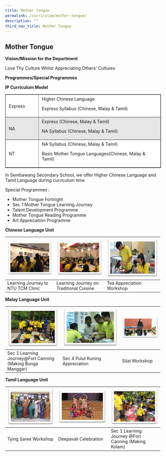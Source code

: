 ```yaml
---
title: Mother Tongue
permalink: /curriculum/mother-tongue/
description: ""
third_nav_title: Mother Tongue
---
```

## Mother Tongue


**Vision/Mission for the Department**  

Love Thy Culture Whilst Appreciating Others’ Cultures

**Programmes/Special Programmes**

**IP Curriculum Model**

<table border="1" cellspacing="1" cellpadding="2" style="box-sizing: inherit; border-collapse: collapse; border-spacing: 0px; max-width: 100%; width: 538.6px;"><tbody style="box-sizing: inherit;"><tr style="box-sizing: inherit; background: rgb(255, 255, 255);"><td style="box-sizing: inherit; padding: 5px 10px; width: 94px;">Express</td><td style="box-sizing: inherit; padding: 5px 10px; width: 430.6px;">Higher Chinese Language<p style="box-sizing: inherit; font-size: 1em;"></p><p style="box-sizing: inherit; font-size: 1em;">Express Syllabus (Chinese, Malay &amp; Tamil)</p></td></tr><tr style="box-sizing: inherit; background: rgb(230, 230, 230);"><td style="box-sizing: inherit; padding: 5px 10px; width: 94px;">NA</td><td style="box-sizing: inherit; padding: 5px 10px; width: 430.6px;">Express (Chinese, Malay &amp; Tamil)<p style="box-sizing: inherit; font-size: 1em;"></p><p style="box-sizing: inherit; font-size: 1em;">NA Syllabus (Chinese, Malay &amp; Tamil)</p></td></tr><tr style="box-sizing: inherit; background: rgb(255, 255, 255);"><td style="box-sizing: inherit; padding: 5px 10px; width: 94px;">NT</td><td style="box-sizing: inherit; padding: 5px 10px; width: 430.6px;">NA Syllabus (Chinese, Malay &amp; Tamil)<p style="box-sizing: inherit; font-size: 1em;"></p><p style="box-sizing: inherit; font-size: 1em;">Basic Mother Tongue Languages(Chinese, Malay &amp; Tamil)</p></td></tr></tbody></table>

In Sembawang Secondary School, we offer Higher Chinese Language and Tamil Language during curriculum time.

Special Programmes :

*   Mother Tongue Fortnight
*   Sec 1 Mother Tongue Learning Journey
*   Talent Development Programme
*   Mother Tongue Reading Programme
*   Art Appreciation Programme

**Chinese Language Unit**


| <img src="/images/CHI1.jpeg" style="max-width: 100%;"> | <img src="/images/CHI2.jpeg" style="max-width: 100%;"> | <img src="/images/CHI3.jpeg" style="max-width: 100%;"> |
| -------- | -------- | -------- |
| Learning Journey to NTU TCM Clinic     | Learning Journey on Traditional Cuisine     | Tea Appreciation Workshop    |



**Malay Language Unit**



| <img src="/images/MAL1.jpeg" > | <img src="/images/MAL2.jpeg"> | <img src="/images/MAL3.jpeg" style="max-width: 100%;"> |
| -------- | -------- | -------- |
| Sec 1 Learning Journey@Fort Canning (Making Bunga Manggar)     | Sec 4 Pulut Kuning Appreciation     | Silat Workshop    |


**Tamil Language Unit**


| <img src="/images/TAM1.jpeg"> | <img src="/images/TAM2.jpeg"> | <img src="/images/TAM3.jpeg"> |
| -------- | -------- | -------- |
| Tying Saree Workshop     | Deepavali Celebration     | Sec 1 Learning Journey @Fort Canning (Making Kolam)|